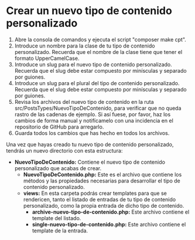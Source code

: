 # Crear un nuevo tipo de contenido personalizado

1. Abre la consola de comandos y ejecuta el script "composer make cpt".
2. Introduce un nombre para la clase de tu tipo de contenido personalizado. Recuerda que el nombre de la clase tiene que tener el formato UpperCamelCase.
3. Introduce un slug para el nuevo tipo de contenido personalizado. Recuerda que el slug debe estar compuesto por minísculas y separado por guiones.
4. Introduce un slug para el plural del tipo de contenido personalizado. Recuerda que el slug debe estar compuesto por minísculas y separado por guiones.
5. Revisa los archivos del nuevo tipo de contenido en la ruta src/PostsTypes/NuevoTipoDeContenido, para verificar que no queda rastro de las cadenas de ejemplo. Si así fuese, por favor, haz los cambios de forma manual y notifícamelo con una incidencia en el repositorio de GitHub para arregarlo.
6. Guarda todos los cambios que has hecho en todos los archivos.

Una vez que hayas creado tu nuevo tipo de contenido personalizado, tendrás un nuevo directorio con esta estructura:

- **NuevoTipoDeContenido:** Contiene el nuevo tipo de contenido personalizado que acabas de crear.
    - **NuevoTipoDeContenido.php:** Este es el archivo que contiene los métodos y las propiedades necesarias para desarrollar el tipo de contenido personalizado.
    - **views:** En esta carpeta podrás crear templates para que se rendericen, tanto el listado de entradas de tu tipo de contenido personalizado, como la propia entrada de dicho tipo de contenido.
        - **archive-nuevo-tipo-de-contenido.php:** Este archivo contiene el template del listado.
        - **single-nuevo-tipo-de-contenido.php:** Este archivo contiene el template de la entrada.